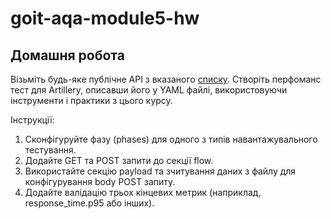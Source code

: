 # goit-aqa-module5-hw
## Домашня робота

Візьміть будь-яке публічне API з вказаного [списку](https://github.com/public-apis/public-apis). Створіть перфоманс тест для Artillery, описавши його у YAML файлі, використовуючи інструменти і практики з цього курсу.

Інструкції:

1. Сконфігуруйте фазу (phases) для одного з типів навантажувального тестування.
2. Додайте GET та POST запити до секції flow.
3. Використайте секцію payload та зчитування даних з файлу для конфігурування body POST запиту.
4. Додайте валідацію трьох кінцевих метрик (наприклад, response_time.p95 або інших).
